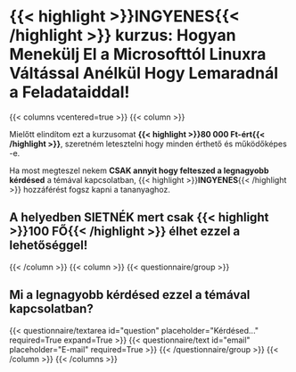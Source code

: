# **{{< highlight >}}INGYENES{{< /highlight >}}** kurzus: Hogyan Menekülj El a Microsofttól Linuxra Váltással Anélkül Hogy Lemaradnál a Feladataiddal!
{{< columns vcentered=true >}}
    {{< column >}}
<p>Mielőtt elindítom ezt a kurzusomat <strong>{{< highlight >}}80 000 Ft-ért{{< /highlight >}}</strong>, szeretném letesztelni hogy minden érthető és működőképes -e.</p>

<p>Ha most megteszel nekem <strong>CSAK annyit hogy felteszed a legnagyobb kérdésed</strong> a témával kapcsolatban, {{< highlight >}}<strong>INGYENES</strong>{{< /highlight >}} hozzáférést fogsz kapni a tananyaghoz.</p>

<h2>A helyedben SIETNÉK mert csak {{< highlight >}}100 FŐ{{< /highlight >}} élhet ezzel a lehetőséggel!</h2>
    {{< /column >}}
    {{< column >}}
        {{< questionnaire/group >}}
            <h2>Mi a legnagyobb kérdésed ezzel a témával kapcsolatban?</h2>
            {{< questionnaire/textarea id="question" placeholder="Kérdésed..." required=True expand=True >}}
            {{< questionnaire/text id="email" placeholder="E-mail" required=True >}}
        {{< /questionnaire/group >}}
    {{< /column >}}
{{< /columns >}}

